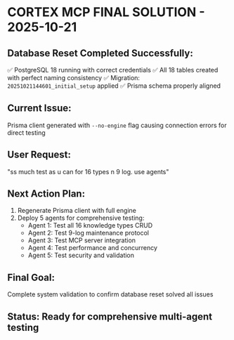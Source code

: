 # CORTEX MCP FINAL SOLUTION - 2025-10-21

## Database Reset Completed Successfully:
✅ PostgreSQL 18 running with correct credentials
✅ All 18 tables created with perfect naming consistency
✅ Migration: `20251021144601_initial_setup` applied
✅ Prisma schema properly aligned

## Current Issue:
Prisma client generated with `--no-engine` flag causing connection errors for direct testing

## User Request:
"ss much test as u can for 16 types n 9 log. use agents"

## Next Action Plan:
1. Regenerate Prisma client with full engine
2. Deploy 5 agents for comprehensive testing:
   - Agent 1: Test all 16 knowledge types CRUD
   - Agent 2: Test 9-log maintenance protocol
   - Agent 3: Test MCP server integration
   - Agent 4: Test performance and concurrency
   - Agent 5: Test security and validation

## Final Goal:
Complete system validation to confirm database reset solved all issues

## Status: Ready for comprehensive multi-agent testing